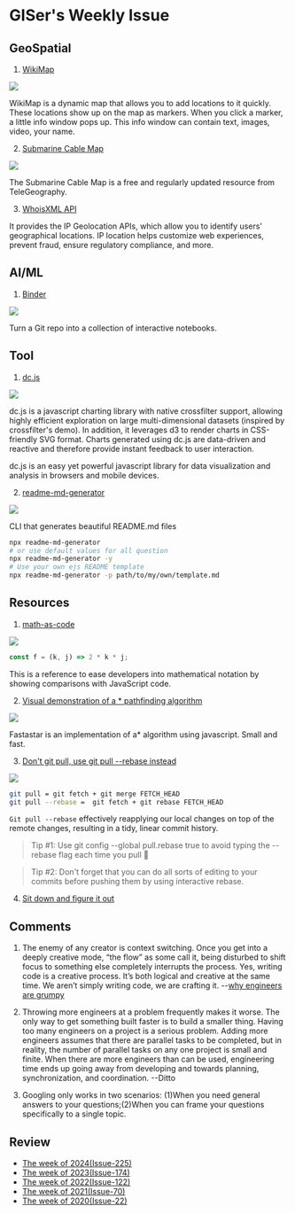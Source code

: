 # GISer's Weekly Issue

## GeoSpatial

1. [WikiMap](https://wikimap.wiki/?base=map&lat=0.0000&lon=-0.0000&showAll=true&wiki=enwiki&zoom=3)

![](https://lh3.googleusercontent.com/proxy/DGe-eF-Cgk_b1U7W726-EXZp3YJN8roJzrrPMGArW_OtVrivBrv9_ualIxx4OSPAWvz8qy06EaubeSxbD1VDwkJQcHqIB-o=s0-d)

WikiMap is a dynamic map that allows you to add locations to it quickly. These locations show up on the map as markers. When you click a marker, a little info window pops up. This info window can contain text, images, video, your name.

2. [Submarine Cable Map](https://www.submarinecablemap.com/)

![](https://miro.medium.com/max/4084/1*13kqFSriWoCDwK30CFHKSQ.png)

The Submarine Cable Map is a free and regularly updated resource from TeleGeography.

3. [WhoisXML API](https://ip-geolocation.whoisxmlapi.com/api)

It provides the IP Geolocation APIs, which allow you to identify users' geographical locations. IP location helps customize web experiences, prevent fraud, ensure regulatory compliance, and more.

## AI/ML

1. [Binder](https://mybinder.org/)

![](https://miro.medium.com/max/700/1*lWcoBaRvNzXxzGPqV_3vew.png)

Turn a Git repo into a collection of interactive notebooks.

## Tool

1. [dc.js](https://dc-js.github.io/dc.js/)

![](https://github.com/dc-js/react-dc-js/raw/master/preview.gif)

dc.js is a javascript charting library with native crossfilter support, allowing highly efficient exploration on large multi-dimensional datasets (inspired by crossfilter's demo). In addition, it leverages d3 to render charts in CSS-friendly SVG format. Charts generated using dc.js are data-driven and reactive and therefore provide instant feedback to user interaction.

dc.js is an easy yet powerful javascript library for data visualization and analysis in browsers and mobile devices.

2. [readme-md-generator](https://github.com/kefranabg/readme-md-generator)

![](https://user-images.githubusercontent.com/9840435/60266090-9cf9e180-98e7-11e9-9cac-3afeec349bbc.jpg)

CLI that generates beautiful README.md files

```sh
npx readme-md-generator
# or use default values for all question
npx readme-md-generator -y
# Use your own ejs README template
npx readme-md-generator -p path/to/my/own/template.md
```

## Resources

1. [math-as-code](https://github.com/Jam3/math-as-code)

![](https://camo.githubusercontent.com/bef1a3f9f31367a668d2acad38d6f8299b262fd0/687474703a2f2f6c617465782e636f6465636f67732e636f6d2f7376672e6c617465783f78253230253341253344253230326b6a)

```js
const f = (k, j) => 2 * k * j;
```

This is a reference to ease developers into mathematical notation by showing comparisons with JavaScript code.

2. [Visual demonstration of a \* pathfinding algorithm](https://sbfkcel.github.io/fast-astar/)

![](https://camo.githubusercontent.com/0dffef89d005e2f2e3b4c1c4f276c3946b0b581b6a70f2420b41946097f9e1c5/68747470733a2f2f7777772e77616e67626173652e636f6d2f626c6f67696d672f61737365742f3230313931312f6267323031393131313230312e6a7067)

Fastastar is an implementation of a\* algorithm using javascript. Small and fast.

3. [Don't git pull, use git pull --rebase instead](https://blog.manos-liakos.dev/rebase-vs-pull/)

![](https://blog.manos-liakos.dev/static/39833f875652a1793abffbbc15973e33/74200/git-rebase.webp)

```sh
git pull = git fetch + git merge FETCH_HEAD
git pull --rebase =  git fetch + git rebase FETCH_HEAD
```

`Git pull --rebase` effectively reapplying our local changes on top of the remote changes, resulting in a tidy, linear commit history.

> Tip #1: Use git config --global pull.rebase true to avoid typing the --rebase flag each time you pull 🧐

> Tip #2: Don't forget that you can do all sorts of editing to your commits before pushing them by using interactive rebase.

4. [Sit down and figure it out](https://zellwk.com/blog/figure-it-out/?ck_subscriber_id=170842630)

## Comments

1. The enemy of any creator is context switching. Once you get into a deeply creative mode, “the flow” as some call it, being disturbed to shift focus to something else completely interrupts the process. Yes, writing code is a creative process. It’s both logical and creative at the same time. We aren’t simply writing code, we are crafting it.
   --[why engineers are grumpy](https://humanwhocodes.com/blog/2012/06/12/the-care-and-feeding-of-software-engineers-or-why-engineers-are-grumpy/)

2. Throwing more engineers at a problem frequently makes it worse. The only way to get something built faster is to build a smaller thing. Having too many engineers on a project is a serious problem. Adding more engineers assumes that there are parallel tasks to be completed, but in reality, the number of parallel tasks on any one project is small and finite. When there are more engineers than can be used, engineering time ends up going away from developing and towards planning, synchronization, and coordination.
   --Ditto

3. Googling only works in two scenarios: (1)When you need general answers to your questions;(2)When you can frame your questions specifically to a single topic.

## Review

- [The week of 2024(Issue-225)](../2024/issue-225.md)
- [The week of 2023(Issue-174)](../2023/issue-174.md)
- [The week of 2022(Issue-122)](../2022/issue-122.md)
- [The week of 2021(Issue-70)](../2021/issue-70.md)
- [The week of 2020(Issue-22)](../2020/issue-22.md)
